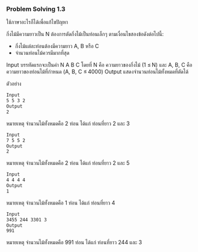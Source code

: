 ### Problem Solving 1.3

ใช้ภาษาอะไรก็ได้เพื่อแก้ไขปัญหา

กิ่งไม้มีความยาวเป็น N ต้องการตัดกิ่งไม้เป็นท่อนเล็กๆ ตามเงื่อนไขสองข้อดังต่อไปนี้:

- กิ่งไม้แต่ละท่อนต้องมีความยาว A, B หรือ C
- จำนวนท่อนไม้ควรมีมากที่สุด

Input
บรรทัดแรกจะเป็นค่า N A B C โดยที่ N คือ ความยาวของกิ่งไม้ (1 ≤ N) และ A, B, C คือความยาวของท่อนไม้ที่กำหนด (A, B, C ≤ 4000)
Output
แสดงจำนวนท่อนไม้ทั้งหมดที่ตัดได้

ตัวอย่าง

```sh
Input
5 5 3 2
Output
2
```

หมายเหตุ จำนวนไม้ทั้งหมดคือ 2 ท่อน ได้แก่ ท่อนที่ยาว 2 และ 3

```sh
Input
7 5 5 2
Output
2
```

หมายเหตุ จำนวนไม้ทั้งหมดคือ 2 ท่อน ได้แก่ ท่อนที่ยาว 2 และ 5

```sh
Input
4 4 4 4
Output
1
```

หมายเหตุ จำนวนไม้ทั้งหมดคือ 1 ท่อน ได้แก่ ท่อนที่ยาว 4

```sh
Input
3455 244 3301 3
Output
991
```

หมายเหตุ จำนวนไม้ทั้งหมดคือ 991 ท่อน ได้แก่ ท่อนที่ยาว 244 และ 3
